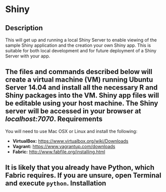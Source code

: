Shiny
=====
Description
-----------
This will get up and running a local Shiny Server to enable viewing of 
the sample Shiny application and the creation your own Shiny app. This is 
suitable for both local development and for future deployment of a Shiny 
Server with your app.

The files and commands described below will create a virtual machine (VM) 
running Ubuntu Server 14.04 and install all the necessary R and Shiny 
packages into the VM. Shiny app files will be editable using your host 
machine. The Shiny server will be accessed in your browser at *localhost:7070*.
Requirements
------------
You will need to use Mac OSX or Linux and install the following:

+ **VirtualBox:** https://www.virtualbox.org/wiki/Downloads
+ **Vagrant:** https://www.vagrantup.com/downloads
+ **Fabric:** http://www.fabfile.org/installing.html

It is likely that you already have Python, which Fabric requires. If you are 
unsure, open Terminal and execute `python`.
Installation
------------


